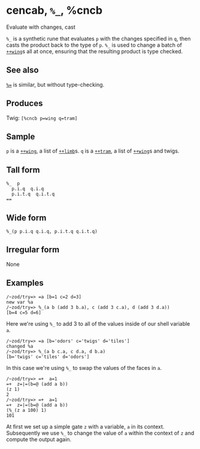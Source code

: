 cencab, `%_`, %cncb
============================

Evaluate with changes, cast

`%_` is a synthetic rune that evaluates `p` with the changes specified
in `q`, then casts the product back to the type of `p`. `%_` is used to
change a batch of [`++wing`]()s all at once, ensuring that the resulting
product is type checked.

See also
--------

[`%=`](#cnts) is similar, but without type-checking.

Produces
--------

Twig: `[%cncb p=wing q=tram]`

Sample
------

`p` is a [`++wing`](), a list of [`++limb`]()s. `q` is a [`++tram`](), a
list of [`++wing`]()s and twigs.

Tall form
---------

    %_  p
      p.i.q  q.i.q
      p.i.t.q  q.i.t.q
    ==

Wide form
---------

    %_(p p.i.q q.i.q, p.i.t.q q.i.t.q)

Irregular form
--------------

None

Examples
--------

    /~zod/try=> =a [b=1 c=2 d=3]
    new var %a
    /~zod/try=> %_(a b (add 3 b.a), c (add 3 c.a), d (add 3 d.a))
    [b=4 c=5 d=6]

Here we're using `%_` to add 3 to all of the values inside of our shell
variable `a`.

    /~zod/try=> =a [b='odors' c='twigs' d='tiles']
    changed %a
    /~zod/try=> %_(a b c.a, c d.a, d b.a)
    [b='twigs' c='tiles' d='odors']

In this case we're using `%_` to swap the values of the faces in `a`.

    /~zod/try=> =+  a=1    
    =+  z=|=(b=@ (add a b))
    (z 1)
    2
    /~zod/try=> =+  a=1    
    =+  z=|=(b=@ (add a b))
    (%_(z a 100) 1)
    101

At first we set up a simple gate `z` with a variable, `a` in its
context. Subsequently we use `%_` to change the value of `a` within the
context of `z` and compute the output again.

